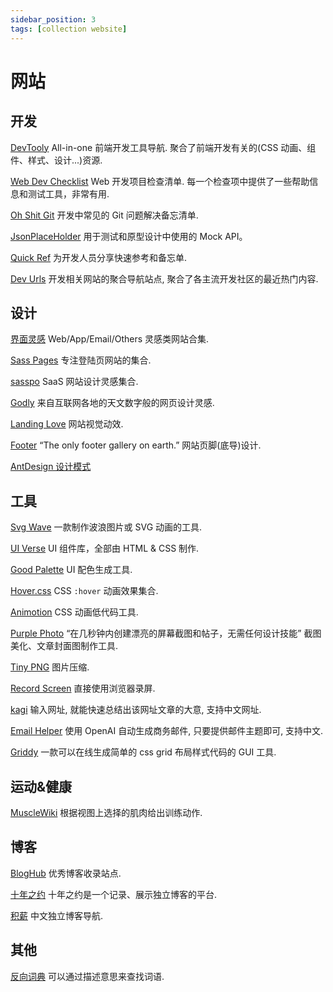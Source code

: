 ```yaml
---
sidebar_position: 3
tags: [collection website]
---
```


# 网站

## 开发

[DevTooly](https://devtooly.com/) All-in-one 前端开发工具导航. 聚合了前端开发有关的(CSS 动画、组件、样式、设计...)资源.

[Web Dev Checklist](https://www.toptal.com/developers/webdevchecklist) Web 开发项目检查清单. 每一个检查项中提供了一些帮助信息和测试工具，非常有用.

[Oh Shit Git](https://ohshitgit.com/zh) 开发中常见的 Git 问题解决备忘清单.

[JsonPlaceHolder](https://jsonplaceholder.typicode.com/) 用于测试和原型设计中使用的 Mock API。

[Quick Ref](https://quickref.me/) 为开发人员分享快速参考和备忘单.

[Dev Urls](https://devurls.com/) 开发相关网站的聚合导航站点, 聚合了各主流开发社区的最近热门内容.

## 设计

[界面灵感](https://uxchi.notion.site/881b4c0179a74935a3f607ad3521cdb5) Web/App/Email/Others 灵感类网站合集.

[Sass Pages](https://saaspages.xyz/) 专注登陆页网站的集合.

[sasspo](https://www.saaspo.com/) SaaS 网站设计灵感集合.

[Godly](https://godly.website/) 来自互联网各地的天文数字般的网页设计灵感.

[Landing Love](https://www.landing.love/) 网站视觉动效.

[Footer](https://www.footer.design/) “The only footer gallery on earth.” 网站页脚(底导)设计.

[AntDesign 设计模式](https://www.yuque.com/ant-design/design-pattern/intro)

## 工具

[Svg Wave](https://svgwave.in/) 一款制作波浪图片或 SVG 动画的工具.

[UI Verse](https://uiverse.io/) UI 组件库，全部由 HTML & CSS 制作.

[Good Palette](https://goodpalette.io/) UI 配色生成工具.

[Hover.css](https://ianlunn.github.io/Hover/#effects) CSS `:hover` 动画效果集合.

[Animotion](https://animotion.dev/) CSS 动画低代码工具.

[Purple Photo](https://purple-photo.web.app/) “在几秒钟内创建漂亮的屏幕截图和帖子，无需任何设计技能” 截图美化、文章封面图制作工具.

[Tiny PNG](https://tinypng.com/) 图片压缩.

[Record Screen](https://recordscreen.io/) 直接使用浏览器录屏.

[kagi](https://kagi.com/summarizer/index.html) 输入网址, 就能快速总结出该网址文章的大意, 支持中文网址.

[Email Helper](https://email-helper.vercel.app/) 使用 OpenAI 自动生成商务邮件, 只要提供邮件主题即可, 支持中文.

[Griddy](https://griddy.io/) 一款可以在线生成简单的 css grid 布局样式代码的 GUI 工具.

## 运动&健康

[MuscleWiki](https://musclewiki.com/) 根据视图上选择的肌肉给出训练动作.

## 博客

[BlogHub](https://bloghub.fun/) 优秀博客收录站点.

[十年之约](https://www.foreverblog.cn/) 十年之约是一个记录、展示独立博客的平台.

[积薪](https://firewood.news/) 中文独立博客导航.

## 其他

[反向词典](https://wantwords.net/) 可以通过描述意思来查找词语.
